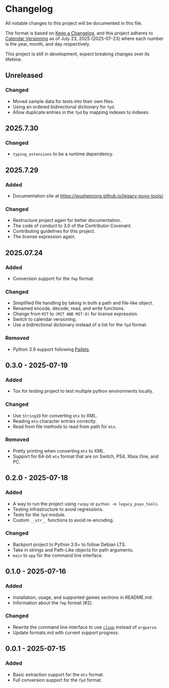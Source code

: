 # Changelog

All notable changes to this project will be documented in this file.

The format is based on [Keep a Changelog](https://keepachangelog.com/en/1.1.0/),
and this project adheres to [Calendar Versioning](https://calver.org/) as of
July 23, 2025 (2025-07-23) where each number is the year, month, and day
respectively.

This project is still in development, expect breaking changes over its lifetime.

## Unreleased

### Changed

- Moved sample data for tests into their own files.
- Using an ordered bidirectional dictionary for `fpd`.
- Allow duplicate entries in the `fpd` by mapping indexes to indexes.

## 2025.7.30

### Changed

- `typing_extensions` to be a runtime dependency.

## 2025.7.29

### Added

- Documentation site at <https://wushenrong.github.io/legacy-puyo-tools/>.

### Changed

- Restructure project again for better documentation.
- The code of conduct to 3.0 of the Contributor Covenant.
- Contributing guidelines for this project.
- The license expression again.

## 2025.07.24

### Added

- Conversion support for the `fmp` format.

### Changed

- Simplified file handling by taking in both a path and file-like object.
- Renamed encode, decode, read, and write functions.
- Change from `MIT` to `(MIT AND MIT-0)` for license expression.
- Switch to calendar versioning.
- Use a bidirectional dictionary instead of a list for the `fpd` format.

### Removed

- Python 3.9 support following [Pallets](https://palletsprojects.com/).

## 0.3.0 - 2025-07-19

### Added

- Tox for testing project to test multiple python environments locally.

### Changed

- Use `StringIO` for converting `mtx` to XML.
- Reading `mtx` character entries correctly.
- Read from file methods to read from path for `mtx`.

### Removed

- Pretty printing when converting `mtx` to XML.
- Support for 64-bit `mtx` format that are on Switch, PS4, Xbox One, and PC.

## 0.2.0 - 2025-07-18

### Added

- A way to run the project using `runpy` or `python -m legacy_puyo_tools`.
- Testing infrastructure to avoid regressions.
- Tests for the `fpd` module.
- Custom `__str__` functions to avoid re-encoding.

### Changed

- Backport project to Python 3.9+ to follow Debian LTS.
- Take in strings and Path-Like objects for path arguments.
- `main` to `app` for the command line interface.

## 0.1.0 - 2025-07-16

### Added

- Installation, usage, and supported games sections in README.md.
- Information about the `fmp` format (#2).

### Changed

- Rewrite the command line interface to use [`cloup`] instead of `argparse`.
- Update formats.md with current support progress.

[`cloup`]: https://cloup.readthedocs.io

## 0.0.1 - 2025-07-15

### Added

- Basic extraction support for the `mtx` format.
- Full conversion support for the `fpd` format.
